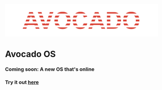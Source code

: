 ![Image](img/logo.svg "Avocado OS")
# Avocado OS
### Coming soon: A new OS that's online
### Try it out [here](https://lb123658.github.io/os/)
